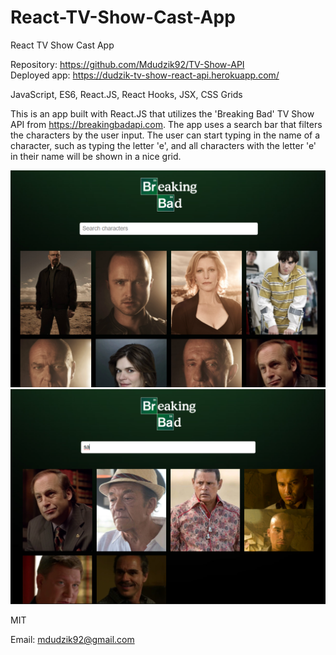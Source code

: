 # React-TV-Show-Cast-App

React TV Show Cast App

<!-- Live link to deployed app -->

Repository: https://github.com/Mdudzik92/TV-Show-API<br>
Deployed app: https://dudzik-tv-show-react-api.herokuapp.com/

<!-- Technologies used -->

JavaScript, ES6, React.JS, React Hooks, JSX, CSS Grids

<!-- Explanation of what the app is -->

This is an app built with React.JS that utilizes the 'Breaking Bad' TV Show API from https://breakingbadapi.com. The app uses a search bar that filters the characters by the user input. The user can start typing in the name of a character, such as typing the letter 'e', and all characters with the letter 'e' in their name will be shown in a nice grid.

<!-- Screenshot -->

<img src="./src/img/img1.png">
<img src="./src/img/img2.png">

<!-- License -->

MIT

<!-- Contact information -->

Email: mdudzik92@gmail.com
